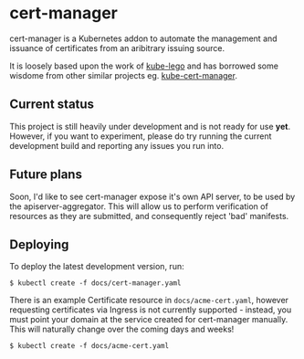 # cert-manager

cert-manager is a Kubernetes addon to automate the management and issuance of
certificates from an aribitrary issuing source.

It is loosely based upon the work of [kube-lego](https://github.com/jetstack/kube-lego)
and has borrowed some wisdome from other similar projects eg.
[kube-cert-manager](https://github.com/PalmStoneGames/kube-cert-manager).

## Current status

This project is still heavily under development and is not ready for use
**yet**. However, if you want to experiment, please do try running the current
development build and reporting any issues you run into.

## Future plans

Soon, I'd like to see cert-manager expose it's own API server, to be used by
the apiserver-aggregator. This will allow us to perform verification of
resources as they are submitted, and consequently reject 'bad' manifests.

## Deploying

To deploy the latest development version, run:

```
$ kubectl create -f docs/cert-manager.yaml
```

There is an example Certificate resource in `docs/acme-cert.yaml`, however
requesting certificates via Ingress is not currently supported - instead, you
must point your domain at the service created for cert-manager manually. This
will naturally change over the coming days and weeks!

```
$ kubectl create -f docs/acme-cert.yaml
```
